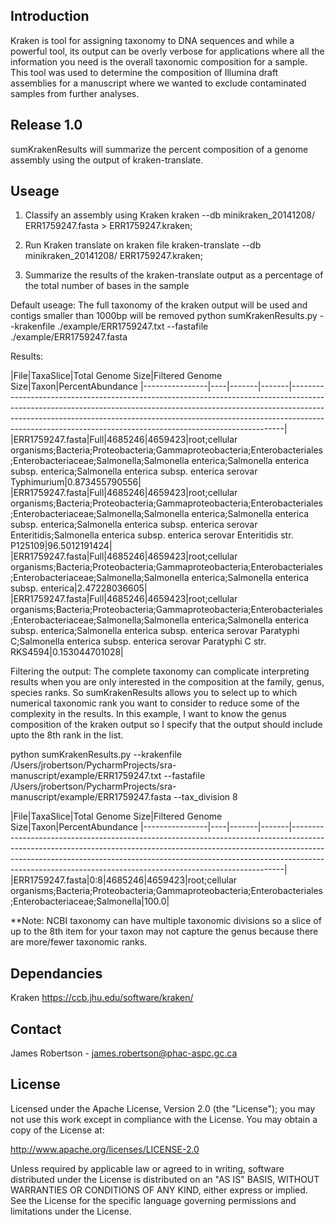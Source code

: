 ## Introduction

Kraken is tool for assigning taxonomy to DNA sequences and while a powerful tool, its output can be overly verbose for applications where all the information you need is the overall taxonomic composition for a sample.
This tool was used to determine the composition of Illumina draft assemblies for a manuscript where we wanted to exclude contaminated samples from further analyses. 

## Release 1.0
sumKrakenResults will summarize the percent composition of a genome assembly using the output of kraken-translate. 

## Useage

1) Classify an assembly using Kraken
kraken --db minikraken_20141208/ ERR1759247.fasta > ERR1759247.kraken;

2) Run Kraken translate on kraken file
kraken-translate --db minikraken_20141208/ ERR1759247.kraken;

3) Summarize the results of the kraken-translate output as a percentage of the total number of bases in the sample

Default useage: The full taxonomy of the kraken output will be used and contigs smaller than 1000bp will be removed
python sumKrakenResults.py --krakenfile ./example/ERR1759247.txt --fastafile ./example/ERR1759247.fasta 

Results:

|File|TaxaSlice|Total Genome Size|Filtered Genome Size|Taxon|PercentAbundance
|----------------|----|-------|-------|----------------------------------------------------------------------------------------------------------------------------------------------------------------------------------------------------------------------------------------------------------------------------------------------------------------------|
|ERR1759247.fasta|Full|4685246|4659423|root;cellular organisms;Bacteria;Proteobacteria;Gammaproteobacteria;Enterobacteriales;Enterobacteriaceae;Salmonella;Salmonella enterica;Salmonella enterica subsp. enterica;Salmonella enterica subsp. enterica serovar Typhimurium|0.873455790556|
|ERR1759247.fasta|Full|4685246|4659423|root;cellular organisms;Bacteria;Proteobacteria;Gammaproteobacteria;Enterobacteriales;Enterobacteriaceae;Salmonella;Salmonella enterica;Salmonella enterica subsp. enterica;Salmonella enterica subsp. enterica serovar Enteritidis;Salmonella enterica subsp. enterica serovar Enteritidis str. P125109|96.5012191424|
|ERR1759247.fasta|Full|4685246|4659423|root;cellular organisms;Bacteria;Proteobacteria;Gammaproteobacteria;Enterobacteriales;Enterobacteriaceae;Salmonella;Salmonella enterica;Salmonella enterica subsp. enterica|2.47228036605|
|ERR1759247.fasta|Full|4685246|4659423|root;cellular organisms;Bacteria;Proteobacteria;Gammaproteobacteria;Enterobacteriales;Enterobacteriaceae;Salmonella;Salmonella enterica;Salmonella enterica subsp. enterica;Salmonella enterica subsp. enterica serovar Paratyphi C;Salmonella enterica subsp. enterica serovar Paratyphi C str. RKS4594|0.153044701028|

Filtering the output: The complete taxonomy can complicate interpreting results when you are only interested in the composition at the family, genus, species ranks. So sumKrakenResults allows you to select up to which numerical taxonomic rank you want to consider to reduce some of the complexity in the results. In this example, I want to know the genus composition of
the kraken output so I specify that the output should include upto the 8th rank in the list. 

python sumKrakenResults.py --krakenfile /Users/jrobertson/PycharmProjects/sra-manuscript/example/ERR1759247.txt --fastafile /Users/jrobertson/PycharmProjects/sra-manuscript/example/ERR1759247.fasta --tax_division 8

|File|TaxaSlice|Total Genome Size|Filtered Genome Size|Taxon|PercentAbundance
|----------------|----|-------|-------|----------------------------------------------------------------------------------------------------------------------------------------------------------------------------------------------------------------------------------------------------------------------------------------------------------------------|
|ERR1759247.fasta|0:8|4685246|4659423|root;cellular organisms;Bacteria;Proteobacteria;Gammaproteobacteria;Enterobacteriales;Enterobacteriaceae;Salmonella|100.0|

**Note: NCBI taxonomy can have multiple taxonomic divisions so a slice of up to the 8th item for your taxon may not capture the genus because there are more/fewer taxonomic ranks. 

## Dependancies

Kraken https://ccb.jhu.edu/software/kraken/


## Contact

James Robertson - james.robertson@phac-aspc.gc.ca

## License

Licensed under the Apache License, Version 2.0 (the "License"); you may not use this work except in compliance with the License. You may obtain a copy of the License at:

http://www.apache.org/licenses/LICENSE-2.0

Unless required by applicable law or agreed to in writing, software distributed under the License is distributed on an "AS IS" BASIS, WITHOUT WARRANTIES OR CONDITIONS OF ANY KIND, either express or implied. See the License for the specific language governing permissions and limitations under the License.